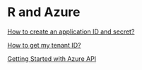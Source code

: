 # R and Azure



[How to create an application ID and secret?](https://docs.microsoft.com/en-us/azure/azure-resource-manager/resource-group-create-service-principal-portal)

[How to get my tenant ID?](https://docs.microsoft.com/en-us/azure/azure-resource-manager/resource-group-create-service-principal-portal#get-tenant-id)

[Getting Started with Azure API](https://docs.microsoft.com/en-us/rest/api/)
